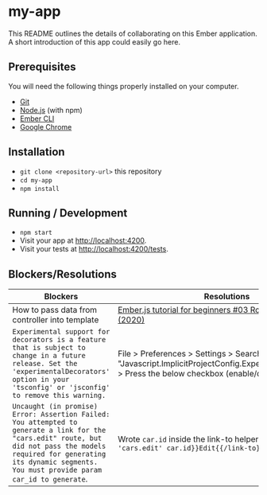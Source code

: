 # my-app

This README outlines the details of collaborating on this Ember application.
A short introduction of this app could easily go here.

## Prerequisites

You will need the following things properly installed on your computer.

* [Git](https://git-scm.com/)
* [Node.js](https://nodejs.org/) (with npm)
* [Ember CLI](https://ember-cli.com/)
* [Google Chrome](https://google.com/chrome/)

## Installation

* `git clone <repository-url>` this repository
* `cd my-app`
* `npm install`

## Running / Development

* `npm start`
* Visit your app at [http://localhost:4200](http://localhost:4200).
* Visit your tests at [http://localhost:4200/tests](http://localhost:4200/tests).

## Blockers/Resolutions
| Blockers | Resolutions |
|----------|-------------|
| How to pass data from controller into template | [Ember.js tutorial for beginners #03 Router & Controller (2020)](https://www.youtube.com/watch?v=Toz-zPkzUgM) |
| `Experimental support for decorators is a feature that is subject to change in a future release. Set the 'experimentalDecorators' option in your 'tsconfig' or 'jsconfig' to remove this warning.` | File > Preferences > Settings > Search "Javascript.ImplicitProjectConfig.ExperimentalDecorators" > Press the below checkbox (enable/disable) |
| `Uncaught (in promise) Error: Assertion Failed: You attempted to generate a link for the "cars.edit" route, but did not pass the models required for generating its dynamic segments. You must provide param car_id to generate`. | Wrote `car.id` inside the link-to helper like so... `{{#link-to 'cars.edit' car.id}}Edit{{/link-to}}`|
